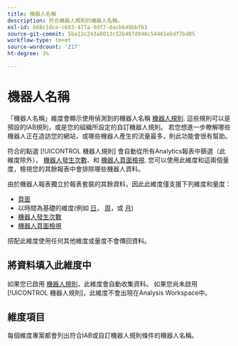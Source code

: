 ```yaml
---
title: 機器人名稱
description: 符合機器人規則的機器人名稱。
exl-id: 668c1dce-c603-477a-9df7-dacb649bbf63
source-git-commit: 5ba12c243a8013c52b487d048c54461ebdf7bd85
workflow-type: tm+mt
source-wordcount: '217'
ht-degree: 3%

---
```


# 機器人名稱

「機器人名稱」維度會顯示使用偵測到的機器人名稱 [機器人規則](/help/admin/admin/c-manage-report-suites/c-edit-report-suites/general/bot-removal/bot-rules.md). 這些規則可以是預設的IAB規則，或是您的組織所設定的自訂機器人規則。 若您想進一步瞭解哪些機器人正在造訪您的網站，或哪些機器人產生的流量最多，則此功能會很有幫助。

符合的點選 [!UICONTROL 機器人規則] 會自動從所有Analytics報表中篩選（此維度除外）， [機器人發生次數](../metrics/bot-occurrences.md)、和 [機器人頁面檢視](../metrics/bot-page-views.md). 您可以使用此維度和這兩個量度，檢視您的其餘報表中會排除哪些機器人資料。

由於機器人報表獨立於報表套裝的其餘資料，因此此維度僅支援下列維度和量度：

* [頁面](page.md)
* 以時間為基礎的維度(例如 [日](day.md)， [周](week.md)，或 [月](month.md))
* [機器人發生次數](../metrics/bot-occurrences.md)
* [機器人頁面檢視](../metrics/bot-page-views.md)

搭配此維度使用任何其他維度或量度不會傳回資料。

## 將資料填入此維度中

如果您已啟用 [機器人規則](/help/admin/admin/c-manage-report-suites/c-edit-report-suites/general/bot-removal/bot-rules.md)，此維度會自動收集資料。 如果您尚未啟用 [!UICONTROL 機器人規則]，此維度不會出現在Analysis Workspace中。

## 維度項目

每個維度專案都會列出符合IAB或自訂機器人規則條件的機器人名稱。
